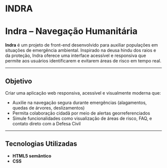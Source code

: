 # INDRA

#  Indra – Navegação Humanitária

**Indra** é um projeto de front-end desenvolvido para auxiliar populações em situações de emergência ambiental. Inspirado na deusa hindu dos raios e da proteção, Indra oferece uma interface acessível e responsiva que permite aos usuários identificarem e evitarem áreas de risco em tempo real.

---

##  Objetivo

Criar uma aplicação web responsiva, acessível e visualmente moderna que:

- Auxilie na navegação segura durante emergências (alagamentos, quedas de árvores, deslizamentos)
- Permita colaboração cidadã por meio de alertas georreferenciados
- Simule funcionalidades como visualização de áreas de risco, FAQ, e contato direto com a Defesa Civil

---

## Tecnologias Utilizadas

- **HTML5 semântico**
- **CSS**
